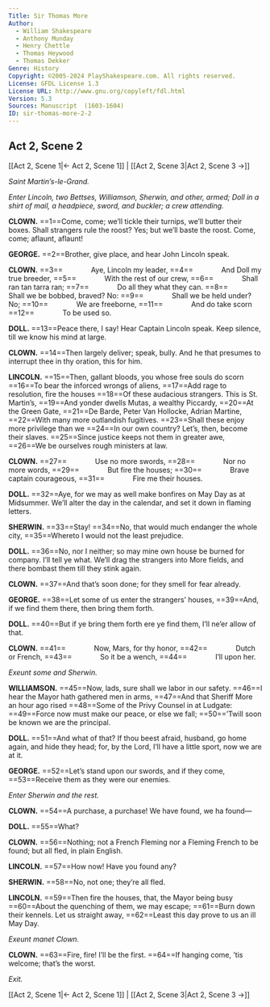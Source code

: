 ```yaml
---
Title: Sir Thomas More
Author: 
  - William Shakespeare
  - Anthony Munday
  - Henry Chettle
  - Thomas Heywood
  - Thomas Dekker
Genre: History
Copyright: ©2005-2024 PlayShakespeare.com. All rights reserved.
License: GFDL License 1.3
License URL: http://www.gnu.org/copyleft/fdl.html
Version: 5.3
Sources: Manuscript  (1603-1604)
ID: sir-thomas-more-2-2
---
```


## Act 2, Scene 2
[[Act 2, Scene 1|← Act 2, Scene 1]] | [[Act 2, Scene 3|Act 2, Scene 3 →]]

*Saint Martin’s-le-Grand.*

*Enter Lincoln, two Bettses, Williamson, Sherwin, and other, armed; Doll in a shirt of mail, a headpiece, sword, and buckler; a crew attending.*

**CLOWN.**
==1==Come, come; we’ll tickle their turnips, we’ll butter their boxes. Shall strangers rule the roost? Yes; but we’ll baste the roost. Come, come; aflaunt, aflaunt!

**GEORGE.**
==2==Brother, give place, and hear John Lincoln speak.

**CLOWN.**
==3==    Aye, Lincoln my leader,
==4==    And Doll my true breeder,
==5==    With the rest of our crew,
==6==    Shall ran tan tarra ran;
==7==    Do all they what they can.
==8==    Shall we be bobbed, braved? No:
==9==    Shall we be held under? No;
==10==    We are freeborne,
==11==    And do take scorn
==12==    To be used so.

**DOLL.**
==13==Peace there, I say! Hear Captain Lincoln speak. Keep silence, till we know his mind at large.

**CLOWN.**
==14==Then largely deliver; speak, bully. And he that presumes to interrupt thee in thy oration, this for him.

**LINCOLN.**
==15==Then, gallant bloods, you whose free souls do scorn
==16==To bear the inforced wrongs of aliens,
==17==Add rage to resolution, fire the houses
==18==Of these audacious strangers. This is St. Martin’s,
==19==And yonder dwells Mutas, a wealthy Piccardy,
==20==At the Green Gate,
==21==De Barde, Peter Van Hollocke, Adrian Martine,
==22==With many more outlandish fugitives.
==23==Shall these enjoy more privilege than we
==24==In our own country? Let’s, then, become their slaves.
==25==Since justice keeps not them in greater awe,
==26==We be ourselves rough ministers at law.

**CLOWN.**
==27==    Use no more swords,
==28==    Nor no more words,
==29==    But fire the houses;
==30==    Brave captain courageous,
==31==    Fire me their houses.

**DOLL.**
==32==Aye, for we may as well make bonfires on May Day as at Midsummer. We’ll alter the day in the calendar, and set it down in flaming letters.

**SHERWIN.**
==33==Stay!
==34==No, that would much endanger the whole city,
==35==Whereto I would not the least prejudice.

**DOLL.**
==36==No, nor I neither; so may mine own house be burned for company. I’ll tell ye what. We’ll drag the strangers into More fields, and there bombast them till they stink again.

**CLOWN.**
==37==And that’s soon done; for they smell for fear already.

**GEORGE.**
==38==Let some of us enter the strangers’ houses,
==39==And, if we find them there, then bring them forth.

**DOLL.**
==40==But if ye bring them forth ere ye find them, I’ll ne’er allow of that.

**CLOWN.**
==41==    Now, Mars, for thy honor,
==42==    Dutch or French,
==43==    So it be a wench,
==44==    I’ll upon her.

*Exeunt some and Sherwin.*

**WILLIAMSON.**
==45==Now, lads, sure shall we labor in our safety.
==46==I hear the Mayor hath gathered men in arms,
==47==And that Sheriff More an hour ago rised
==48==Some of the Privy Counsel in at Ludgate:
==49==Force now must make our peace, or else we fall;
==50==’Twill soon be known we are the principal.

**DOLL.**
==51==And what of that? If thou beest afraid, husband, go home again, and hide they head; for, by the Lord, I’ll have a little sport, now we are at it.

**GEORGE.**
==52==Let’s stand upon our swords, and if they come,
==53==Receive them as they were our enemies.

*Enter Sherwin and the rest.*

**CLOWN.**
==54==A purchase, a purchase! We have found, we ha found⁠—

**DOLL.**
==55==What?

**CLOWN.**
==56==Nothing; not a French Fleming nor a Fleming French to be found; but all fled, in plain English.

**LINCOLN.**
==57==How now! Have you found any?

**SHERWIN.**
==58==No, not one; they’re all fled.

**LINCOLN.**
==59==Then fire the houses, that, the Mayor being busy
==60==About the quenching of them, we may escape;
==61==Burn down their kennels. Let us straight away,
==62==Least this day prove to us an ill May Day.

*Exeunt manet Clown.*

**CLOWN.**
==63==Fire, fire! I’ll be the first.
==64==If hanging come, ’tis welcome; that’s the worst.

*Exit.*

[[Act 2, Scene 1|← Act 2, Scene 1]] | [[Act 2, Scene 3|Act 2, Scene 3 →]]